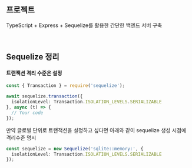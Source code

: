 ## 프로젝트
TypeScript + Express + Sequelize를 활용한 간단한 백엔드 서버 구축

<br/>

## Sequelize 정리

#### 트랜잭션 격리 수준은 설정
```typescript
const { Transaction } = require('sequelize');

await sequelize.transaction({
  isolationLevel: Transaction.ISOLATION_LEVELS.SERIALIZABLE
}, async (t) => {
  // Your code
});
```
만약 글로벌 단위로 트랜잭션을 설정하고 싶다면 아래와 같이 sequelize 생성 시점에  격리수준 명시
```typescript
const sequelize = new Sequelize('sqlite::memory:', {
  isolationLevel: Transaction.ISOLATION_LEVELS.SERIALIZABLE
});
```